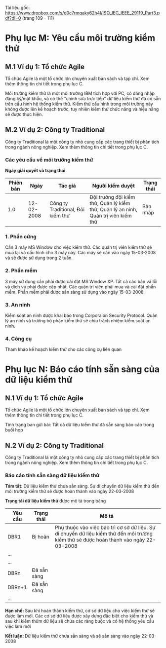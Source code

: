 Tài liệu gốc: https://www.dropbox.com/s/d0c7rmqaky62h4l/ISO_IEC_IEEE_29119_Part3.pdf?dl=0 (trang 109 - 111)

# Phụ lục M: Yêu cầu môi trường kiểm thử

## M.1 Ví dụ 1: Tổ chức Agile

Tổ chức Agile là một tổ chức lớn chuyên xuất bản sách và tạp chí. Xem thêm thông tin chi tiết trong phụ lục C.

Môi trường kiểm thử là một môi trường IBM tích hợp với PC, có đăng nhập đăng ký/mật khẩu, và có thể "chỉnh sửa trực tiếp" dữ liệu kiểm thử đã có sẵn trên cấu hình hệ thống kiểm thử. Kiểm thử cấu hình trong môi trường này không được lên kế hoạch trước, tuy nhiên kiểm thử chức năng và hiệu năng sẽ được thực hiện.

## M.2 Ví dụ 2: Công ty Traditional

Công ty Traditional là một công ty nhỏ cung cấp các trang thiết bị phân tích trong ngành nông nghiệp. Xem thêm thông tin chi tiết trong phụ lục C.

### Các yêu cầu về môi trường kiểm thử

<b>Ngày giải quyết và trạng thái </b>

| Phiên bản | Ngày | Tác giả | Người kiểm duyệt | Trạng thái |
| --------- | ---- | ------- | ---------------- | ---------- |
| 1.0 | 12-02-2008 | Công ty Traditional, Đội kiểm thử | Đội trưởng đội kiểm thử, Quản lý kiểm thử, Quản lý an ninh, Quản trị viên kiểm thử | Bản nháp

### 1. Phần cứng

Cần 3 máy MS Window cho việc kiểm thử. Các quản trị viên kiểm thử sẽ mua lại và cấu hình cho 3 máy này. Các máy sẽ cần vào ngày 15-03-2008 và sẽ được sử dụng trong 2 tuần.

### 2. Phần mềm

3 máy sử dụng cần phải được cài đặt MS Window XP. Tất cả các bản vá lỗi và dịch vụ phải được cập nhật. Các quản trị viên phải mua và cài đặt phần mềm. Phần mềm phải được sẵn sàng sử dụng vào ngày 15-03-2008.

### 3. An ninh

Kiểm soát an ninh được khai báo trong Corporaion Security Protocol. Quản lý an ninh và trưởng bộ phận kiểm thử sẽ chịu trách nhiệm kiểm soát an ninh.

### 4. Công cụ

Tham khảo kế hoạch kiểm thử cho các công cụ liên quan


# Phụ lục N: Báo cáo tính sẵn sàng của dữ liệu kiểm thử

## N.1 Ví dụ 1: Tổ chức Agile

Tổ chức Agile là một tổ chức lớn chuyên xuất bản sách và tạp chí. Xem thêm thông tin chi tiết trong phụ lục C.

Tình trạng ban gửi bài: Tất cả dữ liệu kiểm thử đã sẵn sàng báo cáo trong buổi họp

## N.2 Ví dụ 2: Công ty Traditional

Công ty Traditional là một công ty nhỏ cung cấp các trang thiết bị phân tích trong ngành nông nghiệp. Xem thêm thông tin chi tiết trong phụ lục C.

### Báo cáo tính sẵn sàng dữ liệu kiểm thử

<b> Tóm tắt: </b> Dữ liệu kiểm thử chưa sẵn sàng. Sự di chuyển dữ liệu kiểm thử đến môi trường kiểm thử sẽ được hoàn thành vào ngày 22-03-2008

<b> Trạng tái dữ liệu kiểm thử </b> được mô tả trong bảng

| Yêu cầu | Trạng thái | Mô tả | 
| ------- | ---------- | ----- |
| DBR1 | Bị hoãn | Phụ thuộc vào việc bảo trì cơ sở dữ liệu. Sự di chuyển dữ liệu kiểm thử đến môi trường kiểm thử sẽ được hoàn thành vào ngày 22-03-2008 |
| ... | | | 
| ... | | | 
|DBRn| Đã sẵn sàng | |
| DBRn+1 | Đã sẵn sàng | |
| ... | | | 

<b> Hạn chế: </b> Sau khi hoàn thành kiểm thử, cơ sở dữ liệu cho việc kiểm thử sẽ được làm mới. Các cơ sở dữ liệu được xây dựng đặc biệt cho kiểm thử và sau khi kiểm thửm dữ liệu sẽ chứa các ràng buộc và có hệ thống yêu cầu việc làm mới

<b> Kết luận: </b> Dữ liệu kiểm thử chưa sẵn sàng và sẽ sẵn sàng vào ngày 22-03-2008

